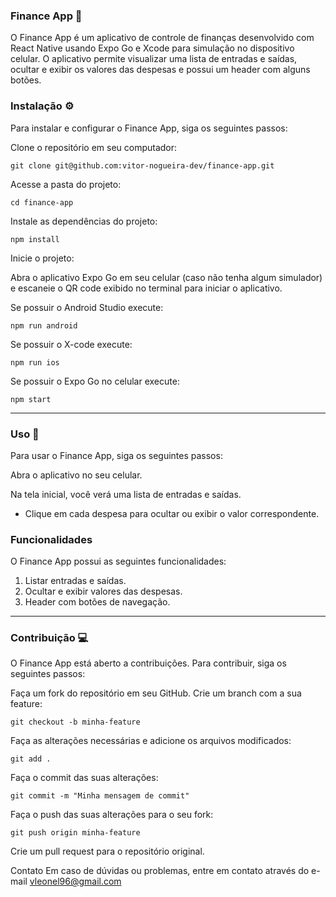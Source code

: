 ### Finance App 🏦
O Finance App é um aplicativo de controle de finanças desenvolvido com React Native usando Expo Go e Xcode para simulação no dispositivo celular. O aplicativo permite visualizar uma lista de entradas e saídas, ocultar e exibir os valores das despesas e possui um header com alguns botões.

### Instalação ⚙️
Para instalar e configurar o Finance App, siga os seguintes passos:

Clone o repositório em seu computador:

```
git clone git@github.com:vitor-nogueira-dev/finance-app.git
```
Acesse a pasta do projeto:
```
cd finance-app
```
Instale as dependências do projeto:
```
npm install
```
Inicie o projeto:

Abra o aplicativo Expo Go em seu celular (caso não tenha algum simulador) e escaneie o QR code exibido no terminal para iniciar o aplicativo.

Se possuir o Android Studio execute:
```
npm run android
```

Se possuir o X-code execute:
```
npm run ios
```
Se possuir o Expo Go no celular execute:
```
npm start
```

----
### Uso 📱
Para usar o Finance App, siga os seguintes passos:

Abra o aplicativo no seu celular.

Na tela inicial, você verá uma lista de entradas e saídas.

- Clique em cada despesa para ocultar ou exibir o valor correspondente.


### Funcionalidades
O Finance App possui as seguintes funcionalidades:

1. Listar entradas e saídas.
2. Ocultar e exibir valores das despesas.
3. Header com botões de navegação.

---
### Contribuição 💻
O Finance App está aberto a contribuições. Para contribuir, siga os seguintes passos:

Faça um fork do repositório em seu GitHub.
Crie um branch com a sua feature:
```
git checkout -b minha-feature
```
Faça as alterações necessárias e adicione os arquivos modificados:
```
git add .
```
Faça o commit das suas alterações:
```
git commit -m "Minha mensagem de commit"
```
Faça o push das suas alterações para o seu fork:
```
git push origin minha-feature
```
Crie um pull request para o repositório original.

Contato
Em caso de dúvidas ou problemas, entre em contato através do e-mail vleonel96@gmail.com